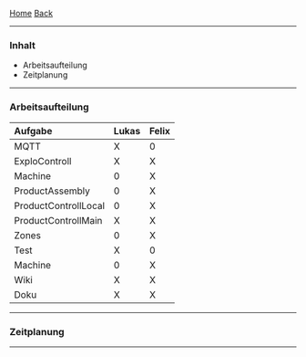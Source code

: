 [Home](home) [Back](DokuSolidus)  

----------

### Inhalt ###
- Arbeitsaufteilung
- Zeitplanung

----------

### Arbeitsaufteilung ###

| Aufgabe| Lukas| Felix| 
| :------- | --- | :---- |
| MQTT| X| 0|
|ExploControll| X| X|
| Machine| 0| X|
| ProductAssembly| 0| X|
| ProductControllLocal| 0| X|
| ProductControllMain| X| X|
| Zones| 0| X|
| Test| X| 0|
| Machine| 0| X|
| Wiki| X| X|
| Doku| X| X|


----------

### Zeitplanung ###

----------